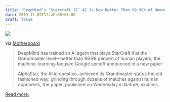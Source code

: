 ```yaml
---
title: 'DeepMind’s ‘Starcraft II’ AI Is Now Better Than 99.98% of Human Players'
date: 2019-11-09T12:42:00+01:00
draft: false
---
```


[![](https://cdn-blog.adafruit.com/uploads/2019/11/1572458380739-sdfsdfsd-600x337.jpeg)](https://www.vice.com/en_us/article/vb5ny9/deepminds-starcraft-ii-ai-is-now-better-than-9998-of-human-players)

via [Motherboard](https://www.vice.com/en_us/article/vb5ny9/deepminds-starcraft-ii-ai-is-now-better-than-9998-of-human-players)

> DeepMind has trained an AI agent that plays StarCraft II at the Grandmaster level—better than 99.98 percent of human players, the machine-learning-focused Google spinoff announced in a new paper
> 
> AlphaStar, the AI in question, achieved its Grandmaster status the old fashioned way: grinding through dozens of matches against human opponents, the paper, published on Wednesday in Nature, explains.

[Read more.](https://www.vice.com/en_us/article/vb5ny9/deepminds-starcraft-ii-ai-is-now-better-than-9998-of-human-players)